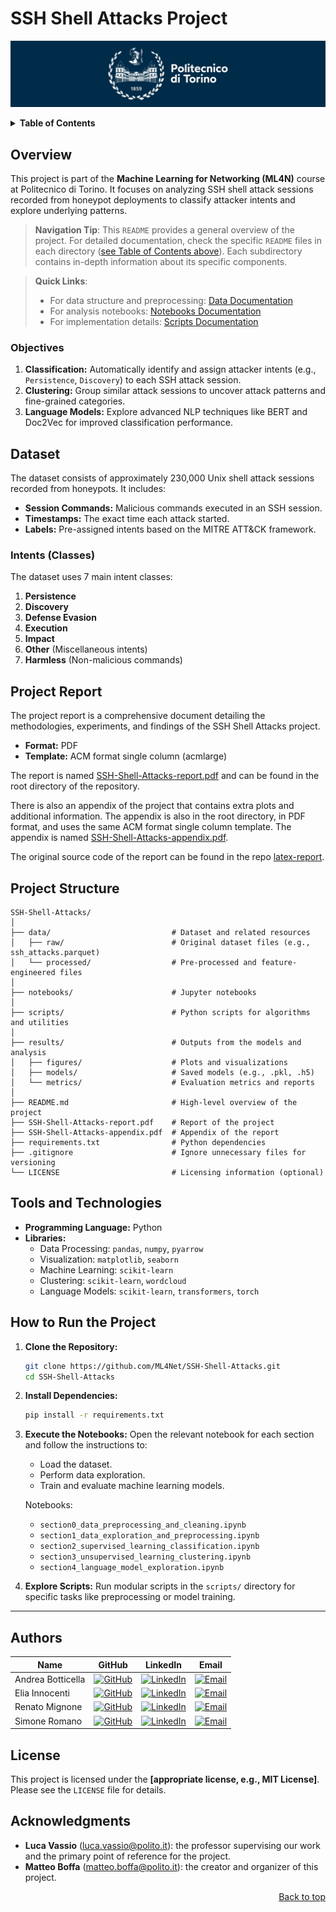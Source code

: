 # SSH Shell Attacks Project

![polito](resources/logo_polito.jpg)

<!-- TODO: add badges ? -->

<!-- ## Table of Contents -->

<details closed>
<summary><b>Table of Contents</b></summary>
 
&nbsp;• [Overview](#overview) <br>
&nbsp;• [Dataset](#dataset) <br>
&nbsp;• [Project Report](#project-report) <br>
&nbsp;• [Project Structure](#project-structure) <br>
&nbsp;• [Tools and Technologies](#tools-and-technologies) <br>
&nbsp;• [How to Run the Project](#how-to-run-the-project) <br>
&nbsp;• [Detailed Documentation](#detailed-documentation) <br>
&nbsp;&nbsp;&nbsp;&nbsp;&nbsp;• [Data Directory](data/README.md) <br>
&nbsp;&nbsp;&nbsp;&nbsp;&nbsp;• [Notebooks Directory](notebooks/README.md) <br>
&nbsp;&nbsp;&nbsp;&nbsp;&nbsp;• [Results Directory](results/README.md) <br>
&nbsp;&nbsp;&nbsp;&nbsp;&nbsp;• [Scripts Directory](scripts/README.md) <br>
&nbsp;&nbsp;&nbsp;&nbsp;&nbsp;• [Tests Directory](tests/README.md) <br>
&nbsp;• [Authors](#authors) <br>
&nbsp;• [License](#license) <br>
&nbsp;• [Acknowledgments](#acknowledgments) <br>

<div align="right">
<i>Last updated: January 2025</i>
</div>

</details>

## Overview

This project is part of the **Machine Learning for Networking (ML4N)** course at Politecnico di Torino. It focuses on analyzing SSH shell attack sessions recorded from honeypot deployments to classify attacker intents and explore underlying patterns.

> **Navigation Tip**: This `README` provides a general overview of the project. For detailed documentation, check the specific `README` files in each directory ([see Table of Contents above](#table-of-contents)). Each subdirectory contains in-depth information about its specific components.

> **Quick Links**:
>
> - For data structure and preprocessing: [Data Documentation](data/README.md)
> - For analysis notebooks: [Notebooks Documentation](notebooks/README.md)
> - For implementation details: [Scripts Documentation](scripts/README.md)

### Objectives

1. **Classification:** Automatically identify and assign attacker intents (e.g., `Persistence`, `Discovery`) to each SSH attack session.
2. **Clustering:** Group similar attack sessions to uncover attack patterns and fine-grained categories.
3. **Language Models:** Explore advanced NLP techniques like BERT and Doc2Vec for improved classification performance.

## Dataset

The dataset consists of approximately 230,000 Unix shell attack sessions recorded from honeypots. It includes:

- **Session Commands:** Malicious commands executed in an SSH session.
- **Timestamps:** The exact time each attack started.
- **Labels:** Pre-assigned intents based on the MITRE ATT&CK framework.

### Intents (Classes)

The dataset uses 7 main intent classes:

1. **Persistence**
2. **Discovery**
3. **Defense Evasion**
4. **Execution**
5. **Impact**
6. **Other** (Miscellaneous intents)
7. **Harmless** (Non-malicious commands)

## Project Report

The project report is a comprehensive document detailing the methodologies, experiments, and findings of the SSH Shell Attacks project.

- **Format:** PDF
- **Template:** ACM format single column (acmlarge)

The report is named [SSH-Shell-Attacks-report.pdf](SSH-Shell-Attacks-report.pdf) and can be found in the root directory of the repository.

There is also an appendix of the project that contains extra plots and additional information. The appendix is also in the root directory, in PDF format, and uses the same ACM format single column template. The appendix is named [SSH-Shell-Attacks-appendix.pdf](SSH-Shell-Attacks-appendix.pdf).

The original source code of the report can be found in the repo [latex-report](https://github.com/ML4Net/latex-report).

## Project Structure

```plaintext
SSH-Shell-Attacks/
│
├── data/                           # Dataset and related resources
│   ├── raw/                        # Original dataset files (e.g., ssh_attacks.parquet)
│   └── processed/                  # Pre-processed and feature-engineered files
│
├── notebooks/                      # Jupyter notebooks
│
├── scripts/                        # Python scripts for algorithms and utilities
│
├── results/                        # Outputs from the models and analysis
│   ├── figures/                    # Plots and visualizations
│   ├── models/                     # Saved models (e.g., .pkl, .h5)
│   └── metrics/                    # Evaluation metrics and reports
│
├── README.md                       # High-level overview of the project
├── SSH-Shell-Attacks-report.pdf    # Report of the project
├── SSH-Shell-Attacks-appendix.pdf  # Appendix of the report
├── requirements.txt                # Python dependencies
├── .gitignore                      # Ignore unnecessary files for versioning
└── LICENSE                         # Licensing information (optional)
```

## Tools and Technologies

- **Programming Language:** Python
- **Libraries:**
  - Data Processing: `pandas`, `numpy`, `pyarrow`
  - Visualization: `matplotlib`, `seaborn`
  - Machine Learning: `scikit-learn`
  - Clustering: `scikit-learn`, `wordcloud`
  - Language Models: `scikit-learn`, `transformers`, `torch`

## How to Run the Project

1. **Clone the Repository:**

   ```bash
   git clone https://github.com/ML4Net/SSH-Shell-Attacks.git
   cd SSH-Shell-Attacks
   ```

2. **Install Dependencies:**

   ```bash
   pip install -r requirements.txt
   ```

3. **Execute the Notebooks:**
   Open the relevant notebook for each section and follow the instructions to:

   - Load the dataset.
   - Perform data exploration.
   - Train and evaluate machine learning models.

   Notebooks:

   - `section0_data_preprocessing_and_cleaning.ipynb`
   - `section1_data_exploration_and_preprocessing.ipynb`
   - `section2_supervised_learning_classification.ipynb`
   - `section3_unsupervised_learning_clustering.ipynb`
   - `section4_language_model_exploration.ipynb`

4. **Explore Scripts:**
   Run modular scripts in the `scripts/` directory for specific tasks like preprocessing or model training.

---

## Authors

| Name              | GitHub                                                                                                               | LinkedIn                                                                                                                                  | Email                                                                                                            |
| ----------------- | -------------------------------------------------------------------------------------------------------------------- | ----------------------------------------------------------------------------------------------------------------------------------------- | ---------------------------------------------------------------------------------------------------------------- |
| Andrea Botticella | [![GitHub](https://img.shields.io/badge/GitHub-Profile-informational?logo=github)](https://github.com/Botti01)       | [![LinkedIn](https://img.shields.io/badge/LinkedIn-Profile-blue?logo=linkedin)](https://www.linkedin.com/in/andrea-botticella-353169293/) | [![Email](https://img.shields.io/badge/Email-Send-blue?logo=gmail)](mailto:andrea.botticella@studenti.polito.it) |
| Elia Innocenti    | [![GitHub](https://img.shields.io/badge/GitHub-Profile-informational?logo=github)](https://github.com/eliainnocenti) | [![LinkedIn](https://img.shields.io/badge/LinkedIn-Profile-blue?logo=linkedin)](https://www.linkedin.com/in/eliainnocenti/)               | [![Email](https://img.shields.io/badge/Email-Send-blue?logo=gmail)](mailto:elia.innocenti@studenti.polito.it)    |
| Renato Mignone    | [![GitHub](https://img.shields.io/badge/GitHub-Profile-informational?logo=github)](https://github.com/RenatoMignone) | [![LinkedIn](https://img.shields.io/badge/LinkedIn-Profile-blue?logo=linkedin)](https://www.linkedin.com/in/renato-mignone/)              | [![Email](https://img.shields.io/badge/Email-Send-blue?logo=gmail)](mailto:renato.mignone@studenti.polito.it)    |
| Simone Romano     | [![GitHub](https://img.shields.io/badge/GitHub-Profile-informational?logo=github)](https://github.com/sroman0)       | [![LinkedIn](https://img.shields.io/badge/LinkedIn-Profile-blue?logo=linkedin)](https://www.linkedin.com/in/simone-romano-383277307/)     | [![Email](https://img.shields.io/badge/Email-Send-blue?logo=gmail)](mailto:simone.romano2@studenti.polito.it)    |

## License

This project is licensed under the **[appropriate license, e.g., MIT License]**. Please see the `LICENSE` file for details.

## Acknowledgments

- **Luca Vassio** ([luca.vassio@polito.it](mailto:luca.vassio@polito.it)): the professor supervising our work and the primary point of reference for the project.
- **Matteo Boffa** ([matteo.boffa@polito.it](mailto:matteo.boffa@polito.it)): the creator and organizer of this project.

<div align="right">
<a href="#top">Back to top</a>
</div>

